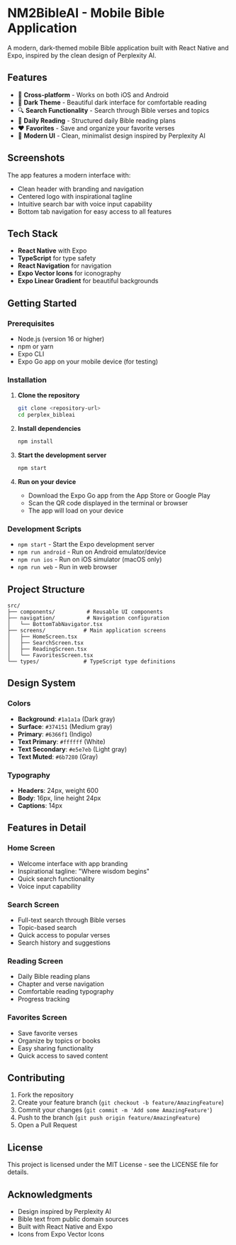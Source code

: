 # NM2BibleAI - Mobile Bible Application

A modern, dark-themed mobile Bible application built with React Native and Expo, inspired by the clean design of Perplexity AI.

## Features

- 📱 **Cross-platform** - Works on both iOS and Android
- 🌙 **Dark Theme** - Beautiful dark interface for comfortable reading
- 🔍 **Search Functionality** - Search through Bible verses and topics
- 📖 **Daily Reading** - Structured daily Bible reading plans
- ❤️ **Favorites** - Save and organize your favorite verses
- 🎨 **Modern UI** - Clean, minimalist design inspired by Perplexity AI

## Screenshots

The app features a modern interface with:
- Clean header with branding and navigation
- Centered logo with inspirational tagline
- Intuitive search bar with voice input capability
- Bottom tab navigation for easy access to all features

## Tech Stack

- **React Native** with Expo
- **TypeScript** for type safety
- **React Navigation** for navigation
- **Expo Vector Icons** for iconography
- **Expo Linear Gradient** for beautiful backgrounds

## Getting Started

### Prerequisites

- Node.js (version 16 or higher)
- npm or yarn
- Expo CLI
- Expo Go app on your mobile device (for testing)

### Installation

1. **Clone the repository**
   ```bash
   git clone <repository-url>
   cd perplex_bibleai
   ```

2. **Install dependencies**
   ```bash
   npm install
   ```

3. **Start the development server**
   ```bash
   npm start
   ```

4. **Run on your device**
   - Download the Expo Go app from the App Store or Google Play
   - Scan the QR code displayed in the terminal or browser
   - The app will load on your device

### Development Scripts

- `npm start` - Start the Expo development server
- `npm run android` - Run on Android emulator/device
- `npm run ios` - Run on iOS simulator (macOS only)
- `npm run web` - Run in web browser

## Project Structure

```
src/
├── components/          # Reusable UI components
├── navigation/          # Navigation configuration
│   └── BottomTabNavigator.tsx
├── screens/            # Main application screens
│   ├── HomeScreen.tsx
│   ├── SearchScreen.tsx
│   ├── ReadingScreen.tsx
│   └── FavoritesScreen.tsx
└── types/              # TypeScript type definitions
```

## Design System

### Colors
- **Background**: `#1a1a1a` (Dark gray)
- **Surface**: `#374151` (Medium gray)
- **Primary**: `#6366f1` (Indigo)
- **Text Primary**: `#ffffff` (White)
- **Text Secondary**: `#e5e7eb` (Light gray)
- **Text Muted**: `#6b7280` (Gray)

### Typography
- **Headers**: 24px, weight 600
- **Body**: 16px, line height 24px
- **Captions**: 14px

## Features in Detail

### Home Screen
- Welcome interface with app branding
- Inspirational tagline: "Where wisdom begins"
- Quick search functionality
- Voice input capability

### Search Screen
- Full-text search through Bible verses
- Topic-based search
- Quick access to popular verses
- Search history and suggestions

### Reading Screen
- Daily Bible reading plans
- Chapter and verse navigation
- Comfortable reading typography
- Progress tracking

### Favorites Screen
- Save favorite verses
- Organize by topics or books
- Easy sharing functionality
- Quick access to saved content

## Contributing

1. Fork the repository
2. Create your feature branch (`git checkout -b feature/AmazingFeature`)
3. Commit your changes (`git commit -m 'Add some AmazingFeature'`)
4. Push to the branch (`git push origin feature/AmazingFeature`)
5. Open a Pull Request

## License

This project is licensed under the MIT License - see the LICENSE file for details.

## Acknowledgments

- Design inspired by Perplexity AI
- Bible text from public domain sources
- Built with React Native and Expo
- Icons from Expo Vector Icons

